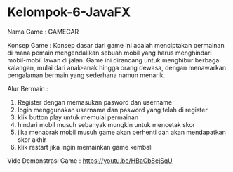 # Kelompok-6-JavaFX

Nama Game : 
GAMECAR 

Konsep Game :
Konsep dasar dari game ini adalah menciptakan permainan di mana pemain mengendalikan sebuah mobil yang harus menghindari mobil-mobil lawan di jalan. Game ini dirancang untuk menghibur berbagai kalangan, mulai dari anak-anak hingga orang dewasa, dengan menawarkan pengalaman bermain yang sederhana namun menarik. 

Alur Bermain :
1. Register dengan memasukan pasword dan username
2. login menggunakan username dan pasword yang telah di register
3. klik button play untuk memulai permainan
4. hindari mobil musuh sebanyak mungkin untuk mencetak skor
5. jika menabrak mobil musuh  game akan berhenti dan akan mendapatkan skor akhir
6. klik restart jika ingin memainkan game kembali

Vide Demonstrasi Game :
https://youtu.be/HBaCb8ejSqU

